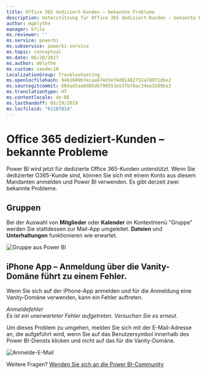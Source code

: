 ```yaml
---
title: Office 365 dediziert-Kunden – bekannte Probleme
description: Unterstützung für Office 365 dediziert-Kunden – bekannte Probleme Dieses Thema behandelt Probleme, die speziell für Office 365 dediziert-Kunden relevant sind. Dazu gehören Einschränkungen des Gruppenfeatures sowie der iPhone-App mit personalisierten Domänen.
author: mgblythe
manager: kfile
ms.reviewer: ''
ms.service: powerbi
ms.subservice: powerbi-service
ms.topic: conceptual
ms.date: 06/28/2017
ms.author: mblythe
ms.custom: seodec18
LocalizationGroup: Troubleshooting
ms.openlocfilehash: 9461609b7ecaa674d3ef4d01482752a78071dbe2
ms.sourcegitcommit: 60dad5aa0d85db790553e537bf8ac34ee3289ba3
ms.translationtype: HT
ms.contentlocale: de-DE
ms.lasthandoff: 05/29/2019
ms.locfileid: "61187814"
---
```

# <a name="office-365-dedicated-customers---known-issues"></a>Office 365 dediziert-Kunden – bekannte Probleme
Power BI wird jetzt für dedizierte Office 365-Kunden unterstützt.  Wenn Sie dedizierter O365-Kunde sind, können Sie sich mit einem Konto aus diesem Mandanten anmelden und Power BI verwenden. Es gibt derzeit zwei bekannte Probleme.

## <a name="groups"></a>Gruppen
Bei der Auswahl von **Mitglieder** oder **Kalender** im Kontextmenü "Gruppe" werden Sie stattdessen zur Mail-App umgeleitet.  **Dateien** und **Unterhaltungen** funktionieren wie erwartet.

![Gruppe aus Power BI](media/service-admin-office-365-dedicated-known-issues/group-menu.png)

## <a name="iphone-app---sign-in-with-vanity-domain-leads-to-error"></a>iPhone App – Anmeldung über die Vanity-Domäne führt zu einem Fehler.
Wenn Sie sich auf der iPhone-App anmelden und für die Anmeldung eine Vanity-Domäne verwenden, kann ein Fehler auftreten.

*Anmeldefehler*  
*Es ist ein unerwarteter Fehler aufgetreten. Versuchen Sie es erneut.*

Um dieses Problem zu umgehen, melden Sie sich mit der E-Mail-Adresse an, die aufgeführt wird, wenn Sie auf das Benutzersymbol innerhalb des Power BI-Diensts klicken und nicht auf das für die Vanity-Domäne.

![Anmelde-E-Mail](media/service-admin-office-365-dedicated-known-issues/sign-in-address.png)

Weitere Fragen? [Wenden Sie sich an die Power BI-Community](http://community.powerbi.com/)

